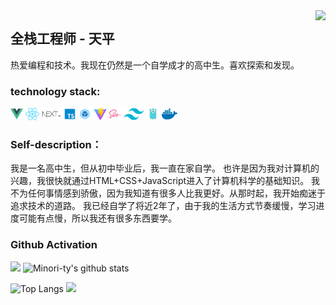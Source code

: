 <img align="right" src="https://count.getloli.com/get/@:Chuluo08?theme=rule34">

## 全栈工程师 - 天平

热爱编程和技术。我现在仍然是一个自学成才的高中生。喜欢探索和发现。

### **technology stack:**

<a href="https://v3.cn.vuejs.org"><code><img height="20" src="./images/vue.png"></code></a>
<a href="https://reactjs.org/"><code><img height="20" src="./images/react.svg"></code></a>
<a href="https://nextjs.org/"><code><img height="20" src="./images/next.png"></code></a>
<a href="https://www.tslang.cn/index.html"><code><img height="20" src="./images/typescript.png"></code></a>
<a href="https://webpack.js.org/"><code><img height="20" src="./images/webpack.svg"></code></a>
<a href="https://cn.vitejs.dev"><code><img height="20" src="./images/vite.png"></code></a>
<a href="https://sass-lang.com"><code><img height="20" src="./images/sass2.png"></code></a>
<a href="https://tailwindcss.com"><code><img height="20" src="./images/tailwindcss.png"></code></a>
<a href="https://go.dev/"><code><img height="20" src="./images/golang.png"></code></a>
<a href="https://www.docker.com"><code><img height="20" src="./images/docker.png"></code></a>


### Self-description：

我是一名高中生，但从初中毕业后，我一直在家自学。
也许是因为我对计算机的兴趣，我很快就通过HTML+CSS+JavaScript进入了计算机科学的基础知识。 我不为任何事情感到骄傲，因为我知道有很多人比我更好。从那时起，我开始痴迷于追求技术的道路。
我已经自学了将近2年了，由于我的生活方式节奏缓慢，学习进度可能有点慢，所以我还有很多东西要学。

### Github Activation

[![](https://activity-graph.herokuapp.com/graph?username=Chuluo08&theme=dracula)](https://github.com/ashutosh00710/github-readme-activity-graph)
![Minori-ty's github stats](https://github-readme-stats.vercel.app/api?username=Chuluo08&show_icons=true&theme=vue)

![Top Langs](https://github-readme-stats.vercel.app/api/top-langs/?username=Chuluo08&langs_count=6)
![](https://github-readme-stats.vercel.app/api/top-langs/?username=Chuluo08&layout=compact&langs_count=6)
